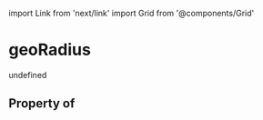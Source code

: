 import Link from 'next/link'
import Grid from '@components/Grid'

# geoRadius

undefined

## Property of



